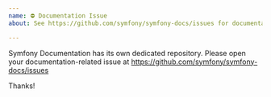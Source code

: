 ```yaml
---
name: ⛔ Documentation Issue
about: See https://github.com/symfony/symfony-docs/issues for documentation issues

---
```


Symfony Documentation has its own dedicated repository. Please open your
documentation-related issue at https://github.com/symfony/symfony-docs/issues

Thanks!
